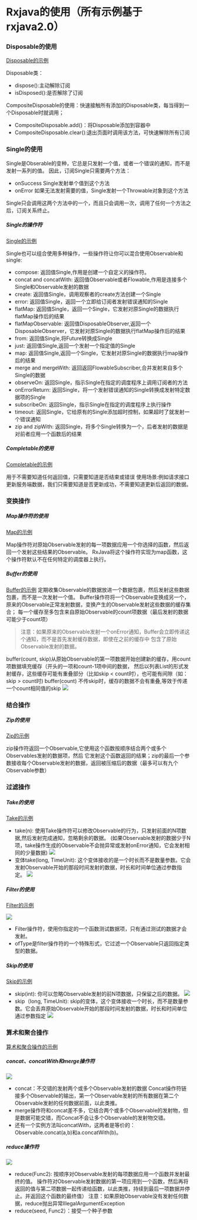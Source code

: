 # Rxjava的使用（所有示例基于rxjava2.0）

### Disposable的使用
[Disposable的示例](https://github.com/lxhAndSmh/MvpDemo/blob/todo-mvp-retrofit-rxjava/app/src/main/java/com/liu/mvpdemo/activity/operators/DisposableExampleActivity.java)

Disposable类：
- dispose():主动解除订阅
- isDisposed():是否解除了订阅

CompositeDisposable的使用：快速接触所有添加的Disposable类，每当得到一个Disposable时就调用；
- CompositeDisposable.add()：将Disposable添加到容器中
- CompositeDisposable.clear():退出页面时调用该方法，可快速解除所有订阅

### Single的使用
Single是Obserable的变种，它总是只发射一个值，或者一个错误的通知，而不是发射一系列的值。
因此，订阅Single只需要两个方法：
 - onSuccess Single发射单个值到这个方法
 - onError 如果无法发射需要的值，Single发射一个Throwable对象到这个方法

Single只会调用这两个方法中的一个，而且只会调用一次，调用了任何一个方法之后，订阅关系终止。
##### Single的操作符
[Single的示例](https://github.com/lxhAndSmh/MvpDemo/blob/todo-mvp-retrofit-rxjava/app/src/main/java/com/liu/mvpdemo/activity/operators/SingleObserverActivity.java)

Single也可以组合使用多种操作，一些操作符让你可以混合使用Observable和single:
- compose: 返回值Single,作用是创建一个自定义的操作符。
- concat and concatWith: 返回值Observable或者Flowable,作用是连接多个Single和Observable发射的数据
- create: 返回值Single，调用观察者的create方法创建一个Single
- error: 返回值Single，返回一个立即给订阅者发射错误通知的Single
- flatMap: 返回值Single，返回一个Single，它发射对原Single的数据执行flatMap操作后的结果
- flatMapObservable: 返回值DisposableObserver,返回一个DisposableObserver，它发射对原Single的数据执行flatMap操作后的结果
- from: 返回值Single,将Future转换成Single
- just: 返回值Single,返回一个发射一个指定值的Single
- map: 返回值Single,返回一个Single，它发射对原Single的数据执行map操作后的结果
- merge and mergeWith: 返回返回FlowableSubscriber,合并发射来自多个Single的数据
- observeOn: 返回Single，指示Single在指定的调度程序上调用订阅者的方法
- onErrorReturn: 返回Single，将一个发射错误通知的Single转换成发射特定数据项的Single
- subscribeOn: 返回Single，指示Single在指定的调度程序上执行操作
- timeout: 返回Single，它给原有的Single添加超时控制，如果超时了就发射一个错误通知
- zip and zipWith: 返回Single，将多个Single转换为一个，后者发射的数据是对前者应用一个函数后的结果

##### Completable的使用
[Completable的示例](https://github.com/lxhAndSmh/MvpDemo/blob/todo-mvp-retrofit-rxjava/app/src/main/java/com/liu/mvpdemo/activity/operators/CompletableObserverExampleActivity.java)

用于不需要知道任何返回值，只需要知道是否结束或错误
使用场景:例如请求接口更新服务端数据，我们只需要知道是否更新成功，不需要知道更新后返回的数据。

### 变换操作

##### Map操作符的使用
[Map的示例](https://github.com/lxhAndSmh/MvpDemo/blob/todo-mvp-retrofit-rxjava/app/src/main/java/com/liu/mvpdemo/activity/operators/MapExampleActivity.java)

Map操作符对原始Observable发射的每一项数据应用一个你选择的函数，然后返回一个发射这些结果的Observable。
RxJava将这个操作符实现为map函数，这个操作符默认不在任何特定的调度器上执行。

##### Buffer的使用
[Buffer的示例](https://github.com/lxhAndSmh/MvpDemo/blob/todo-mvp-retrofit-rxjava/app/src/main/java/com/liu/mvpdemo/activity/operators/BufferExampleActivity.java)
定期收集Observable的数据放进一个数据包裹，然后发射这些数据包裹，而不是一次发射一个值。
Buffer操作符将一个Observable变换成另一个，原来的Observable正常发射数据，变换产生的Observable发射这些数据的缓存集合；
每一个缓存至多包含来自原始Observable的count项数据（最后发射的数据可能少于count项）

 > 注意：如果原来的Observable发射一个onError通知，Buffer会立即传递这个通知，而不是首先发射缓存数据，即使在之前的缓存中
 > 包含了原始Observable发射的数据。

buffer(count, skip)从原始Observable的第一项数据开始创建新的缓存，用count项数据填充缓存（开头的一项和count-1项中间的数据，
然后以列表List的形式发射缓存，这些缓存可能有重叠部分（比如skip < count时），也可能有间隙（如：skip > count时)
buffer(count) 不传skip时，缓存的数据不会有重叠,等效于传递一个count相同值的skip
![](https://mcxiaoke.gitbooks.io/rxdocs/content/images/operators/buffer4.png)

### 结合操作

##### Zip的使用
[Zip的示例](https://github.com/lxhAndSmh/MvpDemo/blob/todo-mvp-retrofit-rxjava/app/src/main/java/com/liu/mvpdemo/activity/operators/ZipExampleActivity.java)

zip操作符返回一个Observable,它使用这个函数按顺序结合两个或多个Observables发射的数据项，然后
它发射这个函数返回的结果；zip的最后一个参数接收每个Observable发射的数据，返回被压缩后的数据（最多可以有九个Observable参数）

### 过滤操作

##### Take的使用
[Take的示例](https://github.com/lxhAndSmh/MvpDemo/blob/todo-mvp-retrofit-rxjava/app/src/main/java/com/liu/mvpdemo/activity/operators/TakeExampleActivity.java)

- take(n): 使用Take操作符可以修改Observable的行为，只发射前面的N项数据,然后发射完成通知，忽略剩余的数据。
(如果Observable发射的数据少于N项，take操作生成的Observable不会抛异常或发射onError通知，它会发射相同的少量数据)
![](https://mcxiaoke.gitbooks.io/rxdocs/content/images/operators/take.png)
- 变体take(long, TimeUnit): 这个变体接收的是一个时长而不是数量参数。它会发射Observable开始的那段时间发射的数据，时长和时间单位通过参数指定。
![](https://mcxiaoke.gitbooks.io/rxdocs/content/images/operators/take.t.png)

##### Filter的使用
[Filter的示例](https://github.com/lxhAndSmh/MvpDemo/blob/todo-mvp-retrofit-rxjava/app/src/main/java/com/liu/mvpdemo/activity/operators/FilterExampleActivity.java)

![](https://mcxiaoke.gitbooks.io/rxdocs/content/images/operators/filter.c.png)
- Filter操作符，使用你指定的一个函数测试数据项，只有通过测试的数据才会发射。
- ofType是filter操作符的一个特殊形式，它过滤一个Observable只返回指定类型的数据。

##### Skip的使用
[Skip的示例](https://github.com/lxhAndSmh/MvpDemo/blob/todo-mvp-retrofit-rxjava/app/src/main/java/com/liu/mvpdemo/activity/operators/SkipExampleActivity.java)

- skip(int): 你可以忽略Observable发射的前N项数据，只保留之后的数据。
![](https://mcxiaoke.gitbooks.io/rxdocs/content/images/operators/skip.c.png)
- skip（long, TimeUnit): skip的变体，这个变体接收一个时长，而不是数量参数。它会丢弃原始Observable开始的那段时间发射的数据，时长和时间单位通过参数指定
![](https://mcxiaoke.gitbooks.io/rxdocs/content/images/operators/skip.t.png)


### 算术和聚合操作
[算术和聚合操作的示例](https://github.com/lxhAndSmh/MvpDemo/blob/todo-mvp-retrofit-rxjava/app/src/main/java/com/liu/mvpdemo/activity/operators/ReduceExampleActivity.java)

##### concat、concatWith和merge操作符

![](https://mcxiaoke.gitbooks.io/rxdocs/content/images/operators/concat.c.png)

- concat：不交错的发射两个或多个Observable发射的数据
Concat操作符链接多个Observable的输出，第一个Observable发射的所有数据在第二个Observable发射的任何数据前面，以此类推。
- merge操作符和concat差不多，它结合两个或多个Observable的发射物，但是数据可能交错，而Concat不会让多个Observable的发射物交错。
- 还有一个实例方法叫concatWith，这两者是等价的：Observable.concat(a,b)和a.concatWith(b)。

##### reduce操作符

![](https://mcxiaoke.gitbooks.io/rxdocs/content/images/operators/reduce.c.png)
- reduce(Func2): 按顺序对Observable发射的每项数据应用一个函数并发射最终的值。
操作符对Observable发射数据的第一项应用到一个函数，然后再将返回的值与第二项数据一起传递给函数，以此类推，持续到最后一项数据并停止。并返回这个函数的最终值）
注意：如果原始Observable没有发射任何数据，reduce抛出异常IllegalArgumentException
- reduce(seed, Func2）：接受一个种子参数

